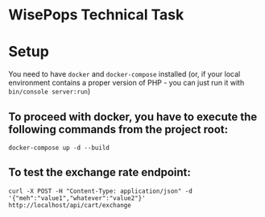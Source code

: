 WisePops Technical Task
=======================

# Setup

You need to have `docker` and `docker-compose` installed (or, if your local environment contains a proper version of 
PHP - you can just run it with `bin/console server:run`)

## To proceed with docker, you have to execute the following commands from the project root:

    docker-compose up -d --build

## To test the exchange rate endpoint:

    curl -X POST -H "Content-Type: application/json" -d '{"meh":"value1","whatever":"value2"}' http://localhost/api/cart/exchange

